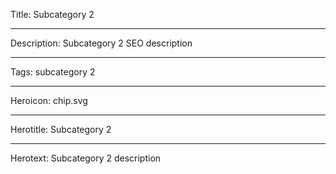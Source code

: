Title: Subcategory 2

----

Description: Subcategory 2 SEO description

----

Tags: subcategory 2

----

Heroicon: chip.svg

----

Herotitle: Subcategory 2

----

Herotext: Subcategory 2 description
